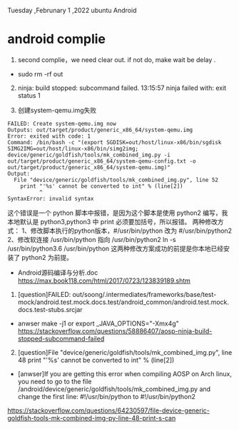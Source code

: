 Tuesday ,Februnary 1 ,2022  ubuntu Android

# android complie
1. second complie，we need clear out. if not do, make wait be delay .
- sudo rm -rf out  

2. ninja: build stopped: subcommand failed.
13:15:57 ninja failed with: exit status 1

3. 创建system-qemu.img失败
```
FAILED: Create system-qemu.img now
Outputs: out/target/product/generic_x86_64/system-qemu.img
Error: exited with code: 1
Command: /bin/bash -c "(export SGDISK=out/host/linux-x86/bin/sgdisk SIMG2IMG=out/host/linux-x86/bin/simg2img;      device/generic/goldfish/tools/mk_combined_img.py -i out/target/product/generic_x86_64/system-qemu-config.txt -o out/target/product/generic_x86_64/system-qemu.img)"
Output:
  File "device/generic/goldfish/tools/mk_combined_img.py", line 52
    print "'%s' cannot be converted to int" % (line[2])
          ^
SyntaxError: invalid syntax
```
这个错误是一个 python 脚本中报错，是因为这个脚本是使用 python2 编写，我本地默认是 python3,python3 中 print 必须要加括号，所以报错。
两种修改方式：
1、修改脚本执行的python版本，#/usr/bin/python 改为 #/usr/bin/python2
2、修改软连接 /usr/bin/python 指向 /usr/bin/python2
 ln -s  /usr/bin/python3.6 /usr/bin/python
这两种修改方案成功的前提是你本地已经安装了 python2 为前提。


- Android源码编译与分析.doc
https://max.book118.com/html/2017/0723/123839189.shtm


1. [question]FAILED: out/soong/.intermediates/frameworks/base/test-mock/android.test.mock.docs.test/android_common/android.test.mock.docs.test-stubs.srcjar

- anwser make -j1 or  export _JAVA_OPTIONS="-Xmx4g"
 https://stackoverflow.com/questions/58886407/aosp-ninja-build-stopped-subcommand-failed


2. [question]File "device/generic/goldfish/tools/mk_combined_img.py", line 48 print "'%s' cannot be converted to int" % (line[2])
- [anwser]If you are getting this error when compiling AOSP on Arch linux, you need to go to the file /android/device/generic/goldfish/tools/mk_combined_img.py and change the first line: #!/usr/bin/python to #!/usr/bin/python2

 https://stackoverflow.com/questions/64230597/file-device-generic-goldfish-tools-mk-combined-img-py-line-48-print-s-can